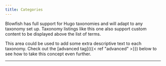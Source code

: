 ```yaml
---
title: Categories
---
```


Blowfish has full support for Hugo taxonomies and will adapt to any taxonomy set up. Taxonomy listings like this one also support custom content to be displayed above the list of terms.

This area could be used to add some extra descriptive text to each taxonomy. Check out the [advanced tag]({{< ref "advanced" >}}) below to see how to take this concept even further.

---
